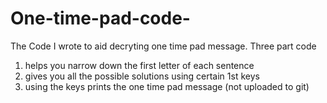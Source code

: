 # One-time-pad-code-
The Code I wrote to aid decryting one time pad message.
Three part code
1. helps you narrow down the first letter of each sentence
2. gives you all the possible solutions using certain 1st keys
3. using the keys prints the one time pad message (not uploaded to git)
